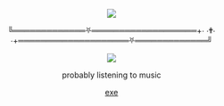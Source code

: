 <p align="center">  
<img src="https://media.discordapp.net/attachments/911131501154938930/1045999366453866556/pfps-HV8DOn.gif?width=353&height=147">
</p>
<p align="center">
    ╚═════════════⛧═══════════════════+⋅ ⋅✟⋅ ⋅+════════════════════⛧═════════════╝
<p align="center">  
<img src="https://komarev.com/ghpvc/?username=cruc1fix&color=grey">
</p>
<p align="center">
probably listening to music
<p align="center">
    <a href="https://federal.federa1.repl.co">exe</a>

